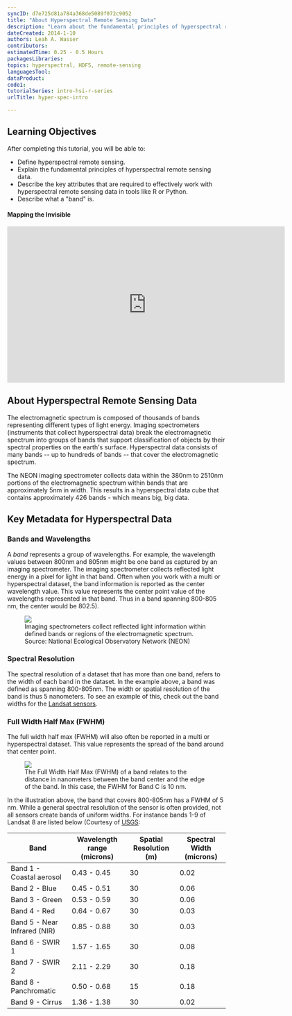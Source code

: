 ```yaml
---
syncID: d7e725d81a784a368de5089f072c9052
title: "About Hyperspectral Remote Sensing Data"
description: "Learn about the fundamental principles of hyperspectral remote sensing data."
dateCreated: 2014-1-10
authors: Leah A. Wasser
contributors:
estimatedTime: 0.25 - 0.5 Hours
packagesLibraries:
topics: hyperspectral, HDF5, remote-sensing 
languagesTool:
dataProduct:
code1: 
tutorialSeries: intro-hsi-r-series
urlTitle: hyper-spec-intro

---
```


<div id="ds-objectives" markdown="1">

## Learning Objectives
After completing this tutorial, you will be able to:

* Define hyperspectral remote sensing. 
* Explain the fundamental principles of hyperspectral remote sensing data.
* Describe the key attributes that are required to effectively work with 
  hyperspectral remote sensing data in tools like R or Python.
* Describe what a "band" is.

</div>

#### Mapping the Invisible

<iframe width="640" height="360" src="https://www.youtube.com/embed/3iaFzafWJQE?rel=0" frameborder="0" allowfullscreen></iframe>


## About Hyperspectral Remote Sensing Data

The electromagnetic spectrum is composed of thousands of bands representing 
different types of light energy. Imaging spectrometers (instruments that collect 
hyperspectral data) break the electromagnetic spectrum into groups of bands 
that support classification of objects by their spectral properties on the 
earth's surface. Hyperspectral data consists of many bands -- up to hundreds of 
bands -- that cover the electromagnetic spectrum.

The NEON imaging spectrometer collects data within the 380nm to 2510nm portions 
of the electromagnetic spectrum within bands that are approximately 5nm in 
width. This results in a hyperspectral data cube that contains approximately 
426 bands - which means big, big data.

## Key Metadata for Hyperspectral Data

### Bands and Wavelengths

A *band* represents a group of wavelengths. For example, the wavelength values 
between 800nm and 805nm might be one band as captured by an imaging spectrometer. 
The imaging spectrometer collects reflected light energy in a pixel for light 
in that band. Often when you work with a multi or hyperspectral dataset, the 
band information is reported as the center wavelength value. This value 
represents the center point value of the wavelengths represented in that band. 
Thus in a band spanning 800-805 nm, the center would be 802.5).

<figure>
    <a href="{{ site.baseurl }}/images/hyperspectral/spectrumZoomed.png">
    <img src="{{ site.baseurl }}/images/hyperspectral/spectrumZoomed.png"></a>
    <figcaption>Imaging spectrometers collect reflected light information within 
    defined bands or regions of the electromagnetic spectrum. Source: National 
    Ecological Observatory Network (NEON) </figcaption>
</figure>

### Spectral Resolution
The spectral resolution of a dataset that has more than one band, refers to the 
width of each band in the dataset. In the example above, a band was defined as 
spanning 800-805nm. The width or spatial resolution of the band is thus 5 
nanometers. To see an example of this, check out the band widths for the 
<a href="http://landsat.usgs.gov/band_designations_landsat_satellites.php" target="_blank">Landsat sensors</a>.

 
### Full Width Half Max (FWHM)
The full width half max (FWHM) will also often be reported in a multi or 
hyperspectral dataset. This value represents the spread of the band around that 
center point. 

<figure>
    <a href="{{ site.baseurl }}/images/hyperspectral/FWHM2.png">
    <img src="{{ site.baseurl }}/images/hyperspectral/FWHM2.png"></a>
    <figcaption>The Full Width Half Max (FWHM) of a band relates to the distance 
    in nanometers between the band center and the edge of the band. In this 
    case, the FWHM for Band C is 10 nm.</figcaption>
</figure>

In the illustration above, the band that covers 800-805nm has a FWHM of 5 nm. 
While a general spectral resolution of the sensor is often provided, not all 
sensors create bands of uniform widths. For instance bands 1-9 of Landsat 8 are 
listed below (Courtesy of <a href="http://landsat.usgs.gov" target="_blank">USGS</a>:


| Band | Wavelength range (microns) | Spatial Resolution (m) | Spectral Width (microns)|
|-------------------------------------|------------------|--------------------|----------------|
| Band 1 - Coastal aerosol | 0.43 - 0.45 | 30 | 0.02 |
| Band 2 - Blue | 0.45 - 0.51 | 30 | 0.06 |
| Band 3 - Green | 0.53 - 0.59 | 30 | 0.06 |
| Band 4 - Red | 0.64 - 0.67 | 30 | 0.03 |
| Band 5 - Near Infrared (NIR) | 0.85 - 0.88 | 30 | 0.03 |
| Band 6 - SWIR 1 | 1.57 - 1.65 | 30 | 0.08  |
| Band 7 - SWIR 2 | 2.11 - 2.29 | 30 | 0.18 |
| Band 8 - Panchromatic | 0.50 - 0.68 | 15 | 0.18 |
| Band 9 - Cirrus | 1.36 - 1.38 | 30 | 0.02 |





